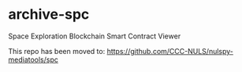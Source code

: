 # archive-spc
Space Exploration Blockchain Smart Contract Viewer

This repo has been moved to:  https://github.com/CCC-NULS/nulspy-mediatools/spc


